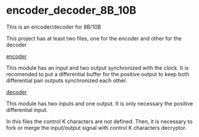 # encoder_decoder_8B_10B
 This is an encoder/decoder for 8B/10B

This project has at least two files, one for the encoder and other for the decoder

[encoder](encoder_8b_10b.vhd)

This module has an input and two output synchronized with the clock.
It is recomended to put a differential buffer for the positive output
to keep both differential pair outputs synchronized each other.

[decoder](decoder_8b_10b.vhd)

This module has two inputs and one output.
It is only necessary the positive differential input.

In this files the control K characters are not defined. Then, it is necessary 
to fork or merge the input/output signal with control K characters decryptor.